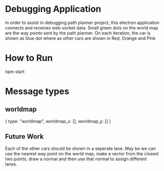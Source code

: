 # Debugging Application

In order to assist in debugging path planner project, this electron application connects and receives web socket data. Small green dots on the world map are the way points sent by the path planner. On each iteration, the car is shown as blue dot where as other cars are shown in Red, Orange and Pink

# How to Run

npm start

# Message types

## worldmap

{
    type: "worldmap",
    worldmap_x: [],
    worldmap_y: []
}

## Future Work

Each of the other cars should be shown in a seperate lane. May be we can use the nearest way point on the world map, make a vector from the closest two points, draw a normal and then use that normal to assign different lanes.